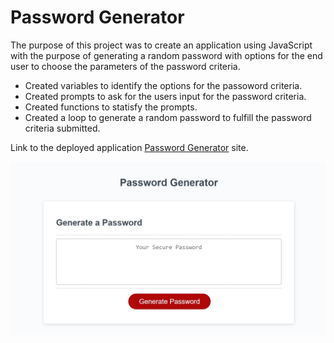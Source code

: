 # Password Generator

The purpose of this project was to create an application using JavaScript with the purpose of generating a random password with options for the end user to choose the parameters of the password criteria.

- Created variables to identify the options for the passoword criteria. 
- Created prompts to ask for the users input for the password criteria.
- Created functions to statisfy the prompts.
- Created a loop to generate a random password to fulfill the password criteria submitted.  

Link to the deployed application [Password Generator](https://adamjflynn.github.io/password-generator/) site.

![Password Generator](assets\password-generator.jpg "Password Generator")